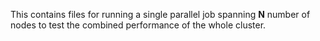 This contains files for running a single parallel job spanning **N** number of nodes to test the combined performance of the whole cluster.
